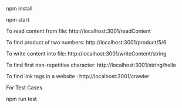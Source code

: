 npm install

npm start

To read content from file: http://localhost:3001/readContent

To find product of two numbers: http://localhost:3001/product/5/6

To write content into file: http://localhost:3001/writeContent/string

To find first non-repetitive character: http://localhost:3001/string/hello

To find link tags in a website : http://localhost:3001/crawler

For Test Cases

npm run test